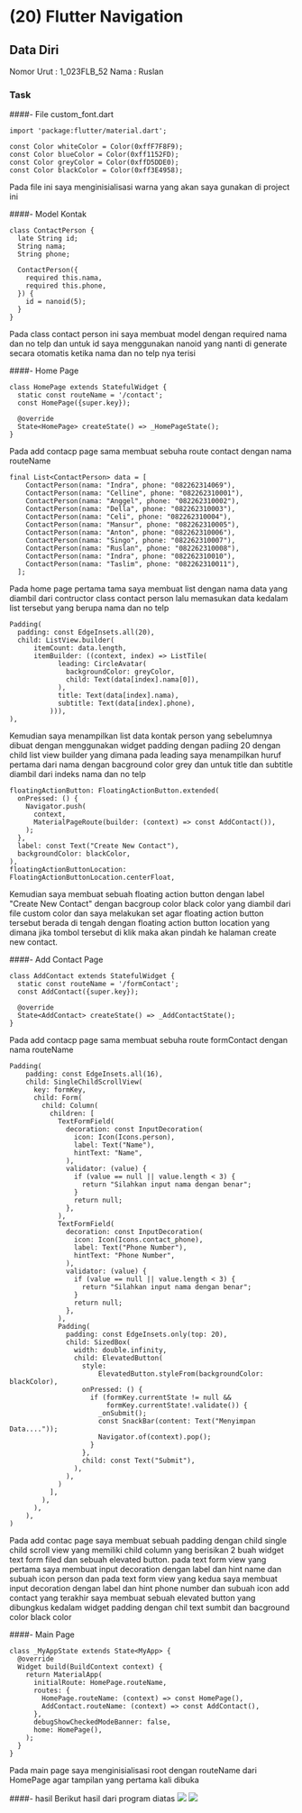 # (20) Flutter Navigation

## Data Diri

Nomor Urut : 1_023FLB_52
Nama : Ruslan

### Task

####- File custom_font.dart

```
import 'package:flutter/material.dart';

const Color whiteColor = Color(0xffF7F8F9);
const Color blueColor = Color(0xff1152FD);
const Color greyColor = Color(0xffD5DDE0);
const Color blackColor = Color(0xff3E4958);
```

Pada file ini saya menginisialisasi warna yang akan saya gunakan di project ini

####- Model Kontak

```
class ContactPerson {
  late String id;
  String nama;
  String phone;

  ContactPerson({
    required this.nama,
    required this.phone,
  }) {
    id = nanoid(5);
  }
}
```

Pada class contact person ini saya membuat model dengan required nama dan no telp dan untuk id saya menggunakan nanoid yang nanti di generate secara otomatis ketika nama dan no telp nya terisi

####- Home Page

```
class HomePage extends StatefulWidget {
  static const routeName = '/contact';
  const HomePage({super.key});

  @override
  State<HomePage> createState() => _HomePageState();
}
```

Pada add contacp page sama membuat sebuha route contact dengan nama routeName

```
final List<ContactPerson> data = [
    ContactPerson(nama: "Indra", phone: "082262314069"),
    ContactPerson(nama: "Celline", phone: "082262310001"),
    ContactPerson(nama: "Anggel", phone: "082262310002"),
    ContactPerson(nama: "Della", phone: "082262310003"),
    ContactPerson(nama: "Celi", phone: "082262310004"),
    ContactPerson(nama: "Mansur", phone: "082262310005"),
    ContactPerson(nama: "Anton", phone: "082262310006"),
    ContactPerson(nama: "Singo", phone: "082262310007"),
    ContactPerson(nama: "Ruslan", phone: "082262310008"),
    ContactPerson(nama: "Indra", phone: "082262310010"),
    ContactPerson(nama: "Taslim", phone: "082262310011"),
  ];
```

Pada home page pertama tama saya membuat list dengan nama data yang diambil dari contructor class contact person lalu memasukan data kedalam list tersebut yang berupa nama dan no telp

```
Padding(
  padding: const EdgeInsets.all(20),
  child: ListView.builder(
      itemCount: data.length,
      itemBuilder: ((context, index) => ListTile(
            leading: CircleAvatar(
              backgroundColor: greyColor,
              child: Text(data[index].nama[0]),
            ),
            title: Text(data[index].nama),
            subtitle: Text(data[index].phone),
          ))),
),
```

Kemudian saya menampilkan list data kontak person yang sebelumnya dibuat dengan menggunakan widget padding dengan padiing 20 dengan child list view builder yang dimana pada leading saya menampilkan huruf pertama dari nama dengan bacground color grey dan untuk title dan subtitle diambil dari indeks nama dan no telp

```
floatingActionButton: FloatingActionButton.extended(
  onPressed: () {
    Navigator.push(
      context,
      MaterialPageRoute(builder: (context) => const AddContact()),
    );
  },
  label: const Text("Create New Contact"),
  backgroundColor: blackColor,
),
floatingActionButtonLocation: FloatingActionButtonLocation.centerFloat,
```

Kemudian saya membuat sebuah floating action button dengan label "Create New Contact" dengan bacgroup color black color yang diambil dari file custom color dan saya melakukan set agar floating action button tersebut berada di tengah dengan floating action button location yang dimana jika tombol tersebut di klik maka akan pindah ke halaman create new contact.

####- Add Contact Page

```
class AddContact extends StatefulWidget {
  static const routeName = '/formContact';
  const AddContact({super.key});

  @override
  State<AddContact> createState() => _AddContactState();
}
```

Pada add contacp page sama membuat sebuha route formContact dengan nama routeName

```
Padding(
    padding: const EdgeInsets.all(16),
    child: SingleChildScrollView(
      key: formKey,
      child: Form(
        child: Column(
          children: [
            TextFormField(
              decoration: const InputDecoration(
                icon: Icon(Icons.person),
                label: Text("Name"),
                hintText: "Name",
              ),
              validator: (value) {
                if (value == null || value.length < 3) {
                  return "Silahkan input nama dengan benar";
                }
                return null;
              },
            ),
            TextFormField(
              decoration: const InputDecoration(
                icon: Icon(Icons.contact_phone),
                label: Text("Phone Number"),
                hintText: "Phone Number",
              ),
              validator: (value) {
                if (value == null || value.length < 3) {
                  return "Silahkan input nama dengan benar";
                }
                return null;
              },
            ),
            Padding(
              padding: const EdgeInsets.only(top: 20),
              child: SizedBox(
                width: double.infinity,
                child: ElevatedButton(
                  style:
                      ElevatedButton.styleFrom(backgroundColor: blackColor),
                  onPressed: () {
                    if (formKey.currentState != null &&
                        formKey.currentState!.validate()) {
                      _onSubmit();
                      const SnackBar(content: Text("Menyimpan Data...."));
                      Navigator.of(context).pop();
                    }
                  },
                  child: const Text("Submit"),
                ),
              ),
            )
          ],
        ),
      ),
    ),
)
```

Pada add contac page saya membuat sebuah padding dengan child single child scroll view yang memiliki child column yang berisikan 2 buah widget text form filed dan sebuah elevated button. pada text form view yang pertama saya membuat input decoration dengan label dan hint name dan subuah icon person dan pada text form view yang kedua saya membuat input decoration dengan label dan hint phone number dan subuah icon add contact yang terakhir saya membuat sebuah elevated button yang dibungkus kedalam widget padding dengan chil text sumbit dan bacground color black color

####- Main Page

```
class _MyAppState extends State<MyApp> {
  @override
  Widget build(BuildContext context) {
    return MaterialApp(
      initialRoute: HomePage.routeName,
      routes: {
        HomePage.routeName: (context) => const HomePage(),
        AddContact.routeName: (context) => const AddContact(),
      },
      debugShowCheckedModeBanner: false,
      home: HomePage(),
    );
  }
}
```

Pada main page saya menginisialisasi root dengan routeName dari HomePage agar tampilan yang pertama kali dibuka

####- hasil
Berikut hasil dari program diatas
![](../screenshots/hasil1.png)
![](../screenshots/hasil2.png)
